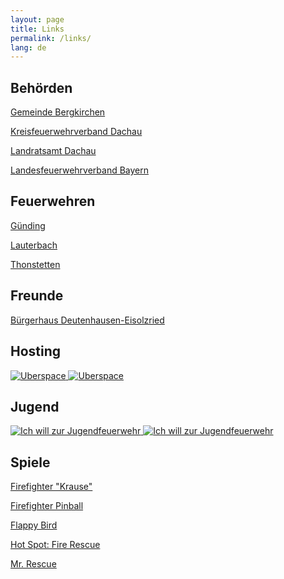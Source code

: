 ```yaml
---
layout: page
title: Links
permalink: /links/
lang: de
---
```


## Behörden

[Gemeinde Bergkirchen](http://www.bergkirchen.de/)

[Kreisfeuerwehrverband Dachau](http://kfv-dachau.de/)

[Landratsamt Dachau](http://www.landratsamt-dachau.de/)

[Landesfeuerwehrverband Bayern](http://www.lfv-bayern.de/)

## Feuerwehren

[Günding](http://feuerwehr-guending.de/)

[Lauterbach](http://fw-lauterbach.de/)

[Thonstetten](http://www.ff-thonstetten.de/)

## Freunde

[Bürgerhaus Deutenhausen-Eisolzried](http://www.buergerhaus-deutenhausen-eisolzried.de/)

## Hosting

<a href="https://uberspace.de/" title="Uberspace">
    <img class="lazy img-fluid" src="{% include trans.html %}" data-src="/assets/images/links/uberspace.png" title="Uberspace" alt="Uberspace">
    <noscript><img class="img-fluid" src="/assets/images/links/uberspace.png" title="Uberspace" alt="Uberspace"></noscript>
</a>

## Jugend

<a href="https://www.ich-will-zur-jugendfeuerwehr.de/" title="Ich will zur Jugendfeuerwehr">
    <img class="lazy img-fluid" src="{% include trans.html %}" data-src="/assets/images/links/jugendfeuerwehr.png" title="Ich will zur Jugendfeuerwehr" alt="Ich will zur Jugendfeuerwehr">
    <noscript><img class="img-fluid" src="/assets/images/links/jugendfeuerwehr.png" title="Ich will zur Jugendfeuerwehr" alt="Ich will zur Jugendfeuerwehr"></noscript>
</a>

## Spiele

[Firefighter "Krause"](http://firefighter.pixelactivity.de/)

[Firefighter Pinball](http://b10b.com/firefighterpinball/)

[Flappy Bird](https://chaping.github.io/game/flappy-bird/)

[Hot Spot: Fire Rescue](https://hotspot-boardgame.com/)

[Mr. Rescue](http://tangramgames.dk/games/mrrescue/)
